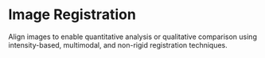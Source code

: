 # **Image Registration**

Align images to enable quantitative analysis or qualitative comparison using intensity-based, multimodal, and non-rigid registration techniques.
